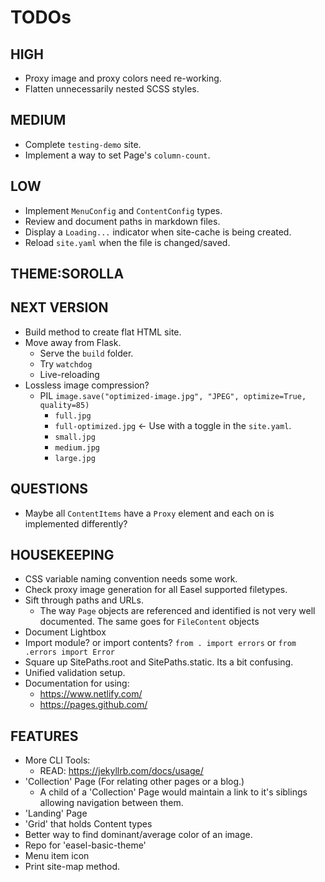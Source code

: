 # TODOs

## HIGH

- Proxy image and proxy colors need re-working.
- Flatten unnecessarily nested SCSS styles.

## MEDIUM

- Complete `testing-demo` site.
- Implement a way to set Page's `column-count`.

## LOW

- Implement `MenuConfig` and `ContentConfig` types.
- Review and document paths in markdown files.
- Display a `Loading...` indicator when site-cache is being created.
- Reload `site.yaml` when the file is changed/saved.

## THEME:SOROLLA

## NEXT VERSION

- Build method to create flat HTML site.
- Move away from Flask.
  - Serve the `build` folder.
  - Try `watchdog`
  - Live-reloading
- Lossless image compression?
  - PIL `image.save("optimized-image.jpg", "JPEG", optimize=True, quality=85)`
    - `full.jpg`
    - `full-optimized.jpg` <- Use with a toggle in the `site.yaml`.
    - `small.jpg`
    - `medium.jpg`
    - `large.jpg`

## QUESTIONS

- Maybe all `ContentItems` have a `Proxy` element and each on is implemented differently?

## HOUSEKEEPING

- CSS variable naming convention needs some work.
- Check proxy image generation for all Easel supported filetypes.
- Sift through paths and URLs.
  - The way `Page` objects are referenced and identified is not very well documented. The same goes for `FileContent` objects
- Document Lightbox
- Import module? or import contents?
    `from . import errors` or `from .errors import Error`
- Square up SitePaths.root and SitePaths.static. Its a bit confusing.
- Unified validation setup.
- Documentation for using:
  - <https://www.netlify.com/>
  - <https://pages.github.com/>

## FEATURES

- More CLI Tools:
  - READ: <https://jekyllrb.com/docs/usage/>
- 'Collection' Page (For relating other pages or a blog.)
  - A child of a 'Collection' Page would maintain a link to it's siblings allowing navigation between them.
- 'Landing' Page
- 'Grid' that holds Content types
- Better way to find dominant/average color of an image.
- Repo for 'easel-basic-theme'
- Menu item icon
- Print site-map method.
